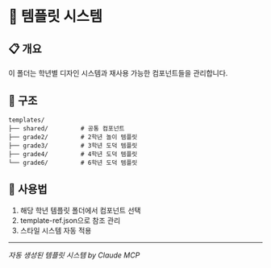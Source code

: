 # 🎨 템플릿 시스템

## 📋 개요
이 폴더는 학년별 디자인 시스템과 재사용 가능한 컴포넌트들을 관리합니다.

## 📁 구조
```
templates/
├── shared/         # 공통 컴포넌트
├── grade2/         # 2학년 놀이 템플릿
├── grade3/         # 3학년 도덕 템플릿  
├── grade4/         # 4학년 도덕 템플릿
└── grade6/         # 6학년 도덕 템플릿
```

## 🎯 사용법
1. 해당 학년 템플릿 폴더에서 컴포넌트 선택
2. template-ref.json으로 참조 관리
3. 스타일 시스템 자동 적용

---
*자동 생성된 템플릿 시스템 by Claude MCP*